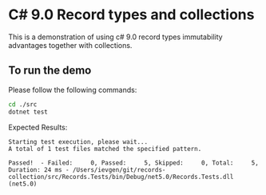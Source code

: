 # C# 9.0 Record types and collections

This is a demonstration of using c# 9.0 record types immutability advantages together with collections.

## To run the demo

Please follow the following commands:

```.sh
cd ./src
dotnet test
```

Expected Results:

```
Starting test execution, please wait...
A total of 1 test files matched the specified pattern.

Passed!  - Failed:     0, Passed:     5, Skipped:     0, Total:     5, Duration: 24 ms - /Users/ievgen/git/records-collection/src/Records.Tests/bin/Debug/net5.0/Records.Tests.dll (net5.0)
```

